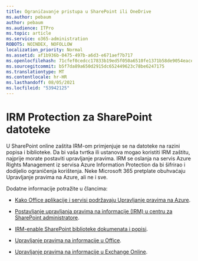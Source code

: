 ```yaml
---
title: Ograničavanje pristupa u SharePoint ili OneDrive
ms.author: pebaum
author: pebaum
ms.audience: ITPro
ms.topic: article
ms.service: o365-administration
ROBOTS: NOINDEX, NOFOLLOW
localization_priority: Normal
ms.assetid: af1b936b-0475-497b-a6d3-e671aef7b717
ms.openlocfilehash: 71cfef0cedcc17833b19ed5f050a6510fe1371b58de9054eace2f29a46b3e06d
ms.sourcegitcommit: b5f7da89a650d2915dc652449623c78be6247175
ms.translationtype: MT
ms.contentlocale: hr-HR
ms.lasthandoff: 08/05/2021
ms.locfileid: "53942125"
---
```

# <a name="irm-protection-to-sharepoint-files"></a>IRM Protection za SharePoint datoteke


U SharePoint online zaštita IRM-om primjenjuje se na datoteke na razini popisa i biblioteke. Da bi vaša tvrtka ili ustanova mogao koristiti IRM zaštitu, najprije morate postaviti upravljanje pravima. IRM se oslanja na servis Azure Rights Management iz servisa Azure Information Protection da bi šifrirao i dodijelio ograničenja korištenja. Neke Microsoft 365 pretplate obuhvaćaju Upravljanje pravima na Azure, ali ne i sve. 

Dodatne informacije potražite u člancima:

- [Kako Office aplikacije i servisi podržavaju Upravljanje pravima na Azure](https://docs.microsoft.com/azure/information-protection/understand-explore/office-apps-services-support).

- [Postavljanje upravljanja pravima na informacije (IRM) u centru za SharePoint administratore](https://docs.microsoft.com/microsoft-365/compliance/set-up-irm-in-sp-admin-center).

- [IRM-enable SharePoint biblioteke dokumenata i popisi](https://docs.microsoft.com/microsoft-365/compliance/set-up-irm-in-sp-admin-center#irm-enable-sharepoint-document-libraries-and-lists).

- [Upravljanje pravima na informacije u Office](https://support.office.com/Article/Information-Rights-Management-in-Office-c7a70797-6b1e-493f-acf7-92a39b85e30c).

- [Upravljanje pravima na informacije u Exchange Online](https://docs.microsoft.com/microsoft-365/compliance/information-rights-management-in-exchange-online).


